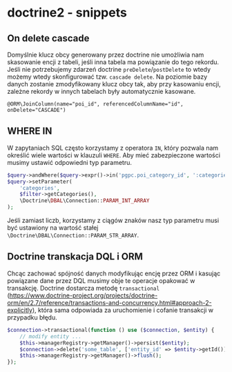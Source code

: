 # doctrine2 - snippets

## On delete cascade

Domyślnie klucz obcy generowany przez doctrine nie umożliwia nam skasowanie encji z tabeli, jeśli inna tabela ma powiązanie do tego rekordu.
Jeśli nie potrzebujemy zdarzeń doctrine `preDelete`/`postDelete` to wtedy możemy wtedy skonfigurować tzw. `cascade delete`. Na poziomie bazy danych zostanie zmodyfikowany klucz obcy tak, aby przy kasowaniu encji, zależne rekordy w  innych tabelach były automatycznie kasowane.

```
@ORM\JoinColumn(name="poi_id", referencedColumnName="id", onDelete="CASCADE")
```

## WHERE IN

W zapytaniach SQL często korzystamy z operatora `IN`, który pozwala nam określić wiele wartości w klauzuli `WHERE`.
Aby mieć zabezpieczone wartości musimy ustawić odpowiedni typ parametru.

``` php
$query->andWhere($query->expr()->in('pgpc.poi_category_id', ':categories'));
$query->setParameter(
    'categories',
    $filter->getCategories(),
    \Doctrine\DBAL\Connection::PARAM_INT_ARRAY
);
```

Jeśli zamiast liczb, korzystamy z ciągów znaków nasz typ parametru musi być ustawiony na wartość stałej `\Doctrine\DBAL\Connection::PARAM_STR_ARRAY`.

## Doctrine transkacja DQL i ORM

Chcąc zachować spójność danych modyfikując encję przez ORM i kasując powiązane dane przez DQL musimy obje te operacje opakować w transakcję. Doctrine dostarcza metodę `transactional` (https://www.doctrine-project.org/projects/doctrine-orm/en/2.7/reference/transactions-and-concurrency.html#approach-2-explicitly), która sama odpowiada za uruchomienie i cofanie transakcji w przypadku błędu.

``` php
$connection->transactional(function () use ($connection, $entity) {
    // modify entity ...
    $this->managerRegistry->getManager()->persist($entity);
    $connection->delete('some_table', ['entity_id' => $entity->getId()]);
    $this->managerRegistry->getManager()->flush();
});
```
